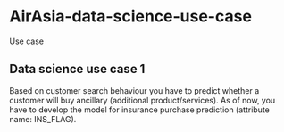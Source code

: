 # AirAsia-data-science-use-case
Use case 


## Data science use case 1
Based on customer search behaviour you have to predict whether a customer will buy ancillary (additional product/services). As of now, you have to develop the model for insurance purchase prediction (attribute name: INS_FLAG). 
